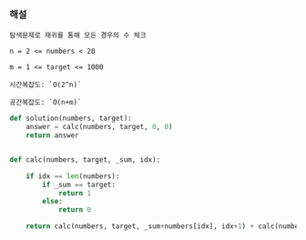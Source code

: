 ### 해설

    탐색문제로 재귀를 통해 모든 경우의 수 체크

    n = 2 <= numbers < 20

    m = 1 <= target <= 1000

    시간복잡도: `O(2^n)`

    공간복잡도: `O(n+m)`

```python
def solution(numbers, target):
    answer = calc(numbers, target, 0, 0)
    return answer


def calc(numbers, target, _sum, idx):

    if idx == len(numbers):
        if _sum == target:
            return 1
        else:
            return 0

    return calc(numbers, target, _sum+numbers[idx], idx+1) + calc(numbers, target, _sum-numbers[idx], idx+1)
```
